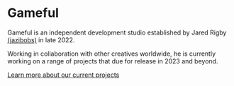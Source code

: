 # Gameful

Gameful is an independent development studio established by Jared Rigby [(jazibobs)](https://www.github.com/jazibobs) in late 2022.

Working in collaboration with other creatives worldwide, he is currently working on a range of projects that due for release in 2023 and beyond.

[Learn more about our current projects](https://www.gameful.dev/projects/)
